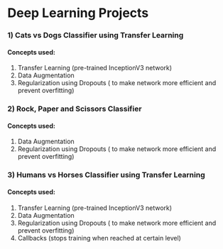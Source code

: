 # Deep Learning Projects

### 1) Cats vs Dogs Classifier using Transfer Learning
#### Concepts used:
1. Transfer Learning (pre-trained InceptionV3 network)
2. Data Augmentation
3. Regularization using Dropouts ( to make network more efficient and prevent overfitting)

### 2) Rock, Paper and Scissors Classifier
#### Concepts used:
1. Data Augmentation
2. Regularization using Dropouts ( to make network more efficient and prevent overfitting)

### 3) Humans vs Horses Classifier using Transfer Learning
#### Concepts used:
1. Transfer Learning (pre-trained InceptionV3 network)
2. Data Augmentation
3. Regularization using Dropouts ( to make network more efficient and prevent overfitting)
4. Callbacks (stops training when reached at certain level)


